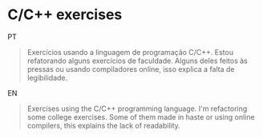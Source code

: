 # C/C++ exercises
PT 
> Exercícios usando a linguagem de programação C/C++. Estou refatorando alguns exercícios de faculdade. Alguns deles feitos às pressas ou usando compiladores online, isso explica a falta de legibilidade.

EN 
> Exercises using the C/C++ programming language. I'm refactoring some college exercises. Some of them made in haste or using online compilers, this explains the lack of readability.

